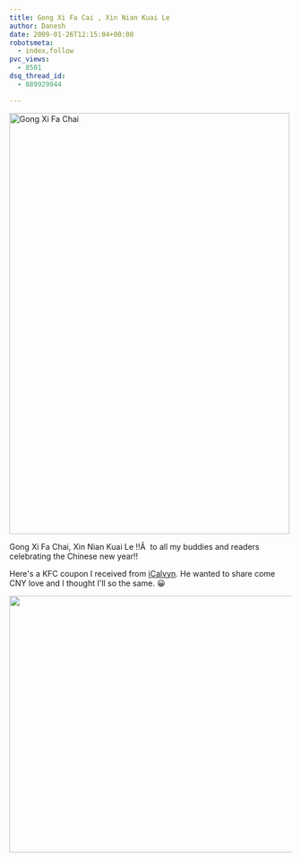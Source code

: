 ```yaml
---
title: Gong Xi Fa Cai , Xin Nian Kuai Le
author: Danesh
date: 2009-01-26T12:15:04+00:00
robotsmeta:
  - index,follow
pvc_views:
  - 8501
dsq_thread_id:
  - 889929944

---
```

<img loading="lazy" class="alignnone size-medium wp-image-1198" title="Gong Xi Fa Chai" src="/wp-content/uploads/2009/01/3163080999_6e61e629fe_b-500x751.jpg" alt="Gong Xi Fa Chai" width="500" height="751" srcset="/wp-content/uploads/2009/01/3163080999_6e61e629fe_b-500x751.jpg 500w, /wp-content/uploads/2009/01/3163080999_6e61e629fe_b.jpg 681w" sizes="(max-width: 500px) 100vw, 500px" />

Gong Xi Fa Chai, Xin Nian Kuai Le !!Â  to all my buddies and readers celebrating the Chinese new year!!

Here's a KFC coupon I received from [iCalvyn][1]. He wanted to share come CNY love and I thought I'll so the same. 😀

<img loading="lazy" class="alignnone" title="KFC Zinger Tower" src="http://img242.imageshack.us/img242/7241/kfcjm0.jpg" alt="" width="640" height="458" />

 [1]: http://www.icalvyn.com/